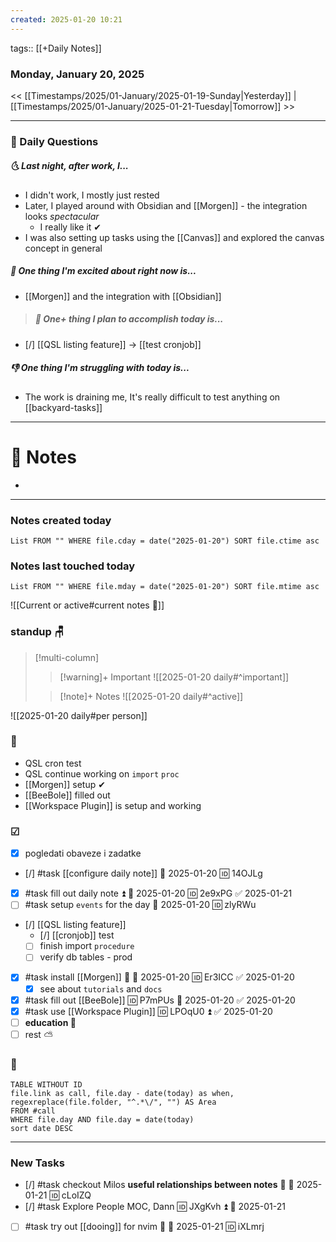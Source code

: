 ```yaml
---
created: 2025-01-20 10:21
---
```

tags:: [[+Daily Notes]]

### Monday, January 20, 2025

<< [[Timestamps/2025/01-January/2025-01-19-Sunday|Yesterday]] | [[Timestamps/2025/01-January/2025-01-21-Tuesday|Tomorrow]] >>

---
### 📅 Daily Questions
##### 🌜 **Last night, after work, I...**
- I didn't work, I mostly just rested
- Later, I played around with Obsidian and [[Morgen]] - the integration looks *spectacular*
	- I really like it ✔
- I was also setting up tasks using the [[Canvas]] and explored the canvas concept in general

##### 🙌 **One thing I'm excited about right now is...**
- [[Morgen]] and the integration with [[Obsidian]]

> ##### 🚀 **One+ thing I plan to accomplish today is...**
- [/] [[QSL listing feature]] -> [[test  cronjob]]

##### 👎 **One thing I'm struggling with today is...**
- The work is draining me, It's really difficult to test anything on [[backyard-tasks]]

---
# 📝 Notes
- 

---
### Notes created today
```dataview
List FROM "" WHERE file.cday = date("2025-01-20") SORT file.ctime asc
```
### Notes last touched today
```dataview
List FROM "" WHERE file.mday = date("2025-01-20") SORT file.mtime asc
`````


![[Current or active#current notes 📓]]

### standup 🪑

> [!multi-column]
>> [!warning]+ Important
>> ![[2025-01-20 daily#^important]]
>
>> [!note]+ Notes
>> ![[2025-01-20 daily#^active]]

![[2025-01-20 daily#per person]]

###  🎏
- QSL cron test
- QSL continue working on `import` `proc`
- [[Morgen]] setup ✔
- [[BeeBole]] filled out
- [[Workspace Plugin]] is setup and working

### ☑
- [x] pogledati  obaveze i zadatke
- [/] #task [[configure daily note]] 📅 2025-01-20 🆔 14OJLg
- [x] #task fill out daily note ⏫ 📅 2025-01-20 🆔 2e9xPG ✅ 2025-01-21
- [ ] #task setup `events` for the day 📅 2025-01-20 🆔 zlyRWu
- [/] [[QSL listing feature]]
	- [/] [[cronjob]] test
	- [ ] finish import `procedure`
	- [ ] verify db tables - prod
- [x] #task install [[Morgen]] 🔼 📅 2025-01-20 🆔 Er3ICC ✅ 2025-01-20
	- [x] see about `tutorials` and `docs`
- [x] #task fill out [[BeeBole]] 🆔 P7mPUs 📅 2025-01-20 ✅ 2025-01-20
- [x] #task use [[Workspace Plugin]] 🆔 LPOqU0 ⏫ ✅ 2025-01-20
- [ ] **education 🎒**
- [ ] rest ⛅
### 🤙
```dataview
TABLE WITHOUT ID
file.link as call, file.day - date(today) as when, regexreplace(file.folder, "^.*\/", "") AS Area
FROM #call
WHERE file.day AND file.day = date(today)
sort date DESC
```


---
### New Tasks
- [/] #task checkout Milos **useful relationships between notes** 🔼 📅 2025-01-21 🆔 cLoIZQ
- [/] #task Explore People MOC, Dann 🆔 JXgKvh ⏫ 📅 2025-01-21
- [ ] #task try out [[dooing]] for nvim 🔼 📅 2025-01-21 🆔 iXLmrj